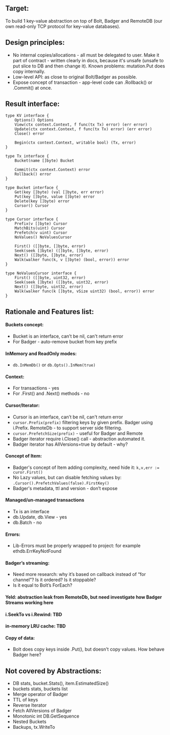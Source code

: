 ## Target: 

To build 1 key-value abstraction on top of Bolt, Badger and RemoteDB (our own read-only TCP protocol for key-value databases).

## Design principles:
- No internal copies/allocations - all must be delegated to user. 
Make it part of contract - written clearly in docs, because it's unsafe (unsafe to put slice to DB and then change it). 
Known problems: mutation.Put does copy internally. 
- Low-level API: as close to original Bolt/Badger as possible.
- Expose concept of transaction - app-level code can .Rollback() or .Commit() at once. 

## Result interface:

```
type KV interface {
	Options() Options
	View(ctx context.Context, f func(tx Tx) error) (err error)
	Update(ctx context.Context, f func(tx Tx) error) (err error)
	Close() error

	Begin(ctx context.Context, writable bool) (Tx, error)
}

type Tx interface {
	Bucket(name []byte) Bucket

	Commit(ctx context.Context) error
	Rollback() error
}

type Bucket interface {
	Get(key []byte) (val []byte, err error)
	Put(key []byte, value []byte) error
	Delete(key []byte) error
	Cursor() Cursor
}

type Cursor interface {
	Prefix(v []byte) Cursor
	MatchBits(uint) Cursor
	Prefetch(v uint) Cursor
	NoValues() NoValuesCursor

	First() ([]byte, []byte, error)
	Seek(seek []byte) ([]byte, []byte, error)
	Next() ([]byte, []byte, error)
	Walk(walker func(k, v []byte) (bool, error)) error
}

type NoValuesCursor interface {
	First() ([]byte, uint32, error)
	Seek(seek []byte) ([]byte, uint32, error)
	Next() ([]byte, uint32, error)
	Walk(walker func(k []byte, vSize uint32) (bool, error)) error
}
```

## Rationale and Features list: 

#### Buckets concept:
- Bucket is an interface, can’t be nil, can't return error
- For Badger - auto-remove bucket from key prefix

#### InMemory and ReadOnly modes: 
- `db.InMemDb()` or `db.Opts().InMem(true)` 

#### Context:
- For transactions - yes
- For .First() and .Next() methods - no

#### Cursor/Iterator: 
- Cursor is an interface, can’t be nil, can't return error
- `cursor.Prefix(prefix)` filtering keys by given prefix. Badger using i.Prefix. RemoteDb - to support server side filtering.
- `cursor.PrefetchSize(prefix)` - useful for Badger and Remote
- Badger iterator require i.Close() call - abstraction automated it.
- Badger iterator has AllVersions=true by default - why?

#### Concept of Item:
- Badger's concept of Item adding complexity, need hide it: `k,v,err := curor.First()`
- No Lazy values, but can disable fetching values by: `.Cursor().PrefetchValues(false).FirstKey()`
- Badger's metadata, ttl and version - don’t expose

#### Managed/un-managed transactions
- Tx is an interface
- db.Update, db.View - yes
- db.Batch - no
  
#### Errors: 
- Lib-Errors must be properly wrapped to project: for example ethdb.ErrKeyNotFound

#### Badger’s streaming:
- Need more research: why it’s based on callback instead of  “for channel”? Is it ordered? Is it stoppable? 
- Is it equal to Bolt’s ForEach?

#### Yeld: abstraction leak from RemoteDb, but need investigate how Badger Streams working here
#### i.SeekTo vs i.Rewind: TBD
#### in-memory LRU cache: TBD
#### Copy of data: 
- Bolt does copy keys inside .Put(), but doesn't copy values. How behave Badger here? 

## Not covered by Abstractions:
- DB stats, bucket.Stats(), item.EstimatedSize()
- buckets stats, buckets list
- Merge operator of Badger 
- TTL of keys
- Reverse Iterator
- Fetch AllVersions of Badger
- Monotonic int DB.GetSequence 
- Nested Buckets
- Backups, tx.WriteTo
